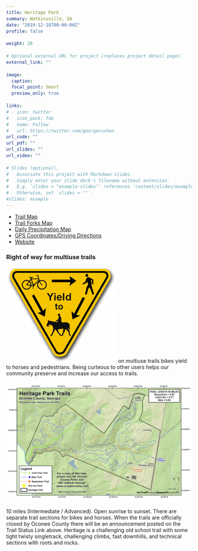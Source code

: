 ```yaml
---
title: Heritage Park
summary: Watkinsville, GA
date: "2019-12-18T00:00:00Z"
profile: false

weight: 20

# Optional external URL for project (replaces project detail page).
external_link: ""

image:
  caption:
  focal_point: Smart
  preview_only: true

links:
# - icon: twitter
#   icon_pack: fab
#   name: Follow
#   url: https://twitter.com/georgecushen
url_code: ""
url_pdf: ""
url_slides: ""
url_video: ""

# Slides (optional).
#   Associate this project with Markdown slides.
#   Simply enter your slide deck's filename without extension.
#   E.g. `slides = "example-slides"` references `content/slides/example-slides.md`.
#   Otherwise, set `slides = ""`.
#slides: example
---
```


+ [Trail Map](http://www.oconeecounty.com/DocumentCenter/View/537)
+ [Trail Forks Map](https://www.trailforks.com/region/heritage-park-1517182130/)
+ [Daily Precipitation Map](https://water.weather.gov/precip/index.php?analysis_date=1576627200&lat=33.7607928240&location_name=CONUS_%20_Puerto_Rico&location_type=us&lon=-83.4478920746&precip_layer=0.75&product=observed&recent_type=yesterday&rfc_layer=-1&state_layer=-1&hsa_layer=-1&county_layer=-1&time_frame=1day&time_type=recent&units=eng&zoom=14&domain=current)
+ [GPS Coordinates/Driving Directions](http://maps.google.com/maps?q=33.759125,-83.436747&hl=en&sll=33.759495,-83.436184&sspn=0.002743,0.00368&vpsrc=0&t=m&z=13)
+ [Website](http://www.oconeecounty.com/Facilities/Facility/Details/Heritage-Park-8)


### Right of way for multiuse trails
![](yield-trail-sign-tempe.png) on multiuse trails bikes yield to horses and pedestrians. Being curteous to other users helps our community preserve and increase our access to trails.

![](heritage_park_map.jpg)

10 miles (Intermediate / Advanced). Open sunrise to sunset. There are separate trail sections for bikes and horses.  When the trails are officially closed by Oconee County there will be an announcement posted on the Trail Status Link above.  Heritage is a challenging old school trail with some tight twisty singletrack, challenging climbs, fast downhills, and technical sections with roots and rocks.
